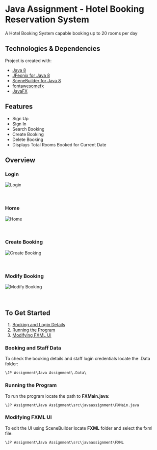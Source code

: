 # Java Assignment - Hotel Booking Reservation System
A Hotel Booking System capable booking up to 20 rooms per day

## Technologies & Dependencies
Project is created with:
* [Java 8](https://www.oracle.com/java/technologies/javase-jre8-downloads.html)
* [JFeonix for Java 8](https://github.com/sshahine/JFoenix)
* [SceneBuilder for Java 8](https://gluonhq.com/products/scene-builder/)
* [fontawesomefx](https://bitbucket.org/Jerady/fontawesomefx/downloads/fontawesomefx-8.9.jar)
* [JavaFX](https://gluonhq.com/products/javafx/)

## Features
* Sign Up 
* Sign In
* Search Booking
* Create Booking
* Delete Booking
* Displays Total Rooms Booked for Current Date

## Overview
### Login
![Login](https://github.com/Erwin2371/java-hotel-reservation-system/blob/main/JP%20Assignment/Screenshots/Hotel%20Reservation%20System%20Login.png)<br/><br/><br/>

### Home
![Home](https://github.com/Erwin2371/java-hotel-reservation-system/blob/main/JP%20Assignment/Screenshots/Hotel%20Reservation%20System%20Home.png)<br/><br/><br/>

### Create Booking
![Create Booking](https://github.com/Erwin2371/java-hotel-reservation-system/blob/main/JP%20Assignment/Screenshots/Hotel%20Reservation%20System%20Add%20Booking.png)<br/><br/><br/>

### Modify Booking
![Modify Booking](https://github.com/Erwin2371/java-hotel-reservation-system/blob/main/JP%20Assignment/Screenshots/Hotel%20Reservation%20System%20Modify%20Booking.png)<br/><br/><br/>

## To Get Started
1. [Booking and Login Details](###Booking-and-Staff-Data)
2. [Running the Program](###Running-the-Program)
3. [Modifying FXML UI](###Modifying-FXML-UI)

### Booking and Staff Data 
To check the booking details and staff login credentials locate the .Data folder:
```
\JP Assignment\Java Assignment\.Data\
```

### Running the Program
To run the program locate the path to **FXMain.java**:
```
\JP Assignment\Java Assignment\src\javaassignment\FXMain.java
```

### Modifying FXML UI
To edit the UI using SceneBuilder locate **FXML** folder and select the fxml file:
```
\JP Assignment\Java Assignment\src\javaassignment\FXML
```
